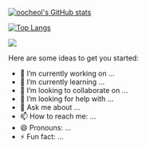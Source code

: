 [![oocheol's GitHub stats](https://github-readme-stats.vercel.app/api?username=oocheol&count_private=true&show_icons=true&theme=darkl)](https://github.com/oocheol/github-readme-stats)

[![Top Langs](https://github-readme-stats.vercel.app/api/top-langs/?username=oocheol&layout=compact&theme=dark)](https://github.com/oocheol/github-readme-stats)

<img src="https://img.shields.io/badge/Android-3DDC84?style=flat-square&logo=Android&logoColor=white"/>

Here are some ideas to get you started:

- 🔭 I’m currently working on ...
- 🌱 I’m currently learning ...
- 👯 I’m looking to collaborate on ...
- 🤔 I’m looking for help with ...
- 💬 Ask me about ...
- 📫 How to reach me: ...
- 😄 Pronouns: ...
- ⚡ Fun fact: ...
